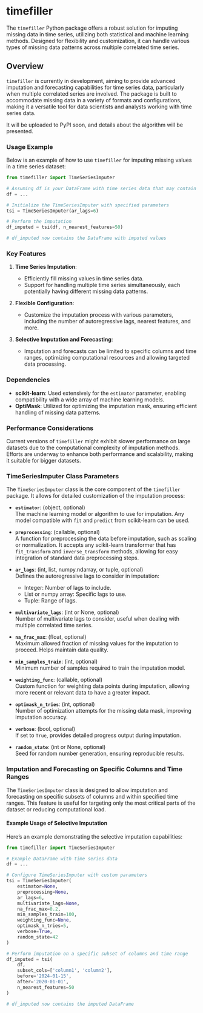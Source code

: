 # timefiller
The `timefiller` Python package offers a robust solution for imputing missing data in time series, utilizing both statistical and machine learning methods. Designed for flexibility and customization, it can handle various types of missing data patterns across multiple correlated time series.

## Overview

`timefiller` is currently in development, aiming to provide advanced imputation and forecasting capabilities for time series data, particularly when multiple correlated series are involved. The package is built to accommodate missing data in a variety of formats and configurations, making it a versatile tool for data scientists and analysts working with time series data.

It will be uploaded to PyPI soon, and details about the algorithm will be presented.


### Usage Example

Below is an example of how to use `timefiller` for imputing missing values in a time series dataset:

```python
from timefiller import TimeSeriesImputer

# Assuming df is your DataFrame with time series data that may contain missing values
df = ...

# Initialize the TimeSeriesImputer with specified parameters
tsi = TimeSeriesImputer(ar_lags=6)

# Perform the imputation
df_imputed = tsi(df, n_nearest_features=50)

# df_imputed now contains the DataFrame with imputed values
```

### Key Features

1. **Time Series Imputation**: 
   - Efficiently fill missing values in time series data.
   - Support for handling multiple time series simultaneously, each potentially having different missing data patterns.

2. **Flexible Configuration**: 
   - Customize the imputation process with various parameters, including the number of autoregressive lags, nearest features, and more.

3. **Selective Imputation and Forecasting**: 
   - Imputation and forecasts can be limited to specific columns and time ranges, optimizing computational resources and allowing targeted data processing.

### Dependencies

- **scikit-learn**: Used extensively for the `estimator` parameter, enabling compatibility with a wide array of machine learning models.
- **OptiMask**: Utilized for optimizing the imputation mask, ensuring efficient handling of missing data patterns.

### Performance Considerations

Current versions of `timefiller` might exhibit slower performance on large datasets due to the computational complexity of imputation methods. Efforts are underway to enhance both performance and scalability, making it suitable for bigger datasets.

### TimeSeriesImputer Class Parameters

The `TimeSeriesImputer` class is the core component of the `timefiller` package. It allows for detailed customization of the imputation process:

- **`estimator`**: (object, optional)  
  The machine learning model or algorithm to use for imputation. Any model compatible with `fit` and `predict` from scikit-learn can be used.

- **`preprocessing`**: (callable, optional)  
  A function for preprocessing the data before imputation, such as scaling or normalization. It accepts any scikit-learn transformer that has `fit_transform` and `inverse_transform` methods, allowing for easy integration of standard data preprocessing steps.

- **`ar_lags`**: (int, list, numpy.ndarray, or tuple, optional)  
  Defines the autoregressive lags to consider in imputation:
  - Integer: Number of lags to include.
  - List or numpy array: Specific lags to use.
  - Tuple: Range of lags.

- **`multivariate_lags`**: (int or None, optional)  
  Number of multivariate lags to consider, useful when dealing with multiple correlated time series.

- **`na_frac_max`**: (float, optional)  
  Maximum allowed fraction of missing values for the imputation to proceed. Helps maintain data quality.

- **`min_samples_train`**: (int, optional)  
  Minimum number of samples required to train the imputation model.

- **`weighting_func`**: (callable, optional)  
  Custom function for weighting data points during imputation, allowing more recent or relevant data to have a greater impact.

- **`optimask_n_tries`**: (int, optional)  
  Number of optimization attempts for the missing data mask, improving imputation accuracy.

- **`verbose`**: (bool, optional)  
  If set to `True`, provides detailed progress output during imputation.

- **`random_state`**: (int or None, optional)  
  Seed for random number generation, ensuring reproducible results.

### Imputation and Forecasting on Specific Columns and Time Ranges

The `TimeSeriesImputer` class is designed to allow imputation and forecasting on specific subsets of columns and within specified time ranges. This feature is useful for targeting only the most critical parts of the dataset or reducing computational load.

#### Example Usage of Selective Imputation

Here’s an example demonstrating the selective imputation capabilities:

```python
from timefiller import TimeSeriesImputer

# Example DataFrame with time series data
df = ...

# Configure TimeSeriesImputer with custom parameters
tsi = TimeSeriesImputer(
    estimator=None,
    preprocessing=None,
    ar_lags=6,
    multivariate_lags=None,
    na_frac_max=0.2,
    min_samples_train=100,
    weighting_func=None,
    optimask_n_tries=5,
    verbose=True,
    random_state=42
)

# Perform imputation on a specific subset of columns and time range
df_imputed = tsi(
    df, 
    subset_cols=['column1', 'column2'],
    before='2024-01-15',
    after='2020-01-01',
    n_nearest_features=50
)

# df_imputed now contains the imputed DataFrame
```
